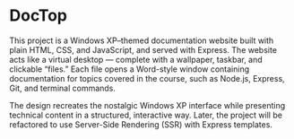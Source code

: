 # DocTop

This project is a Windows XP–themed documentation website built with plain HTML, CSS, and JavaScript, and served with Express.
The website acts like a virtual desktop — complete with a wallpaper, taskbar, and clickable “files.”
Each file opens a Word-style window containing documentation for topics covered in the course, such as Node.js, Express, Git, and terminal commands.

The design recreates the nostalgic Windows XP interface while presenting technical content in a structured, interactive way.
Later, the project will be refactored to use Server-Side Rendering (SSR) with Express templates.
